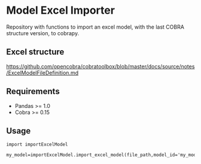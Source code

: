 # Model Excel Importer
Repository with functions to import an excel model, with the last COBRA structure version, to cobrapy.
## Excel structure
https://github.com/opencobra/cobratoolbox/blob/master/docs/source/notes/ExcelModelFileDefinition.md

## Requirements
- Pandas >= 1.0
- Cobra >= 0.15

## Usage
```
import importExcelModel

my_model=importExcelModel.import_excel_model(file_path,model_id='my_model')
```
